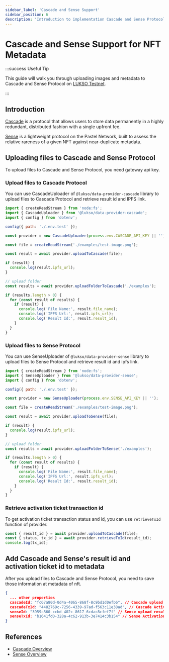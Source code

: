 ```yaml
---
sidebar_label: 'Cascade and Sense Support'
sidebar_position: 6
description: 'Introduction to implementation Cascade and Sense Protocol of NFTs at LUKSO network'
---
```


# Cascade and Sense Support for NFT Metadata

:::success Useful Tip

This guide will walk you through uploading images and metadata to Cascade and Sense Protocol on [LUKSO Testnet](../../../networks/testnet/parameters.md).

:::

## Introduction

[Cascade](https://cascade.pastel.network) is a protocol that allows users to store data permanently in a highly redundant, distributed fashion with a single upfront fee.

[Sense](https://sense.pastel.network) is a lightweight protocol on the Pastel Network, built to assess the relative rareness of a given NFT against near-duplicate metadata.

## Uploading files to Cascade and Sense Protocol

To upload files to Cascade and Sense Protocol, you need gateway api key.

### Upload files to Cascade Protocol

You can use CascadeUploader of `@lukso/data-provider-cascade` library to upload files to Cascade Protocol and retrieve result id and IPFS link.

```javascript
import { createReadStream } from 'node:fs';
import { CascadeUploader } from '@lukso/data-provider-cascade';
import { config } from 'dotenv';

config({ path: './.env.test' });

const provider = new CascadeUploader(process.env.CASCADE_API_KEY || '');

const file = createReadStream('./examples/test-image.png');

const result = await provider.uploadToCascade(file);

if (result) {
  console.log(result.ipfs_url);
}

// upload folder
const results = await provider.uploadFolderToCascade('./examples');

if (results.length > 0) {
  for (const result of results) {
    if (result) {
      console.log('File Name:', result.file_name);
      console.log('IPFS Url:', result.ipfs_url);
      console.log('Result Id:', result.result_id);
    }
  }
}
```

### Upload files to Sense Protocol

You can use SenseUploader of `@lukso/data-provider-sense` library to upload files to Sense Protocol and retrieve result id and ipfs link.

```javascript
import { createReadStream } from 'node:fs';
import { SenseUploader } from '@lukso/data-provider-sense';
import { config } from 'dotenv';

config({ path: './.env.test' });

const provider = new SenseUploader(process.env.SENSE_API_KEY || '');

const file = createReadStream('./examples/test-image.png');

const result = await provider.uploadToSense(file);

if (result) {
  console.log(result.ipfs_url);
}

// upload folder
const results = await provider.uploadFolderToSense('./examples');

if (results.length > 0) {
  for (const result of results) {
    if (result) {
      console.log('File Name:', result.file_name);
      console.log('IPFS Url:', result.ipfs_url);
      console.log('Result Id:', result.result_id);
    }
  }
}
```

### Retrieve activation ticket transaction id

To get activation ticket transaction status and id, you can use `retrieveTxId` function of provider.

```javascript
const { result_id } = await provider.uploadToCascade(file);
const { status, tx_id } = await provider.retrieveTxId(result_id);
console.log(tx_id);
```

## Add Cascade and Sense's result id and activation ticket id to metadata

After you upload files to Cascade and Sense Protocol, you need to save those information at metadata of nft.

```json
{
  ... other properties
  cascadeId: "fc67a80d-0d4a-4065-868f-8c9bd1d0efb6", // Cascade upload result id
  cascadeTxId: "4482769c-7256-4339-97ad-f563c11e38ad", // Cascade Activation Ticket TxId
  senseId: "3959c860-ccbd-402c-8617-6cdac8cfef7f" // Sense upload result id
  senseTxId: "b1641fd0-328a-4c62-913b-3e7414c3b154" // Sense Activation Ticket TxId
}
```

## References

- [Cascade Overview](https://docs.pastel.network/cascade-protocol/cascade-overview)
- [Sense Overview](https://docs.pastel.network/sense-protocol/master)
